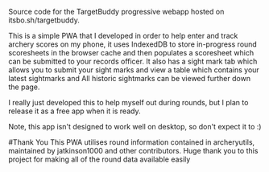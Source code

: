 Source code for the TargetBuddy progressive webapp hosted on itsbo.sh/targetbuddy.

This is a simple PWA that I developed in order to help enter and track archery scores on my phone, it uses IndexedDB to store in-progress round scoresheets in the browser cache and then populates a scoresheet which can be submitted to your records officer. 
It also has a sight mark tab which allows you to submit your sight marks and view a table which contains your latest sightmarks and All historic sightmarks can be viewed further down the page. 

I really just developed this to help myself out during rounds, but I plan to release it as a free app when it is ready. 

Note, this app isn't designed to work well on desktop, so don't expect it to :) 

#Thank You
This PWA utilises round information contained in archeryutils, maintained by jatkinson1000 and other contributors. 
Huge thank you to this project for making all of the round data available easily
